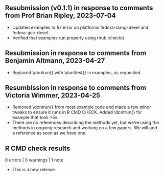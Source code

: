 ## Resubmission (v0.1.1) in response to comments from Prof Brian Ripley, 2023-07-04

* Updated examples to fix error on platforms fedora-clang-devel and fedora-gcc-devel.
* Verified that examples run properly using rhub::check()

## Resubmission in response to comments from Benjamin Altmann, 2023-04-27

* Replaced \dontrun{} with \donttest{} in examples, as requested.

## Resumbission in response to comments from Victoria Wimmer, 2023-04-25

* Removed \dontrun{} from most example code and made a few minor tweaks to ensure it
  runs in R CMD CHECK. Added \dontrun{} for example that took >5s.
* There are no references describing the methods yet, but we're using the methods
  in ongoing research and working on a few papers. We will add a reference as 
  soon as we have one.

## R CMD check results

0 errors | 0 warnings | 1 note

* This is a new release.
